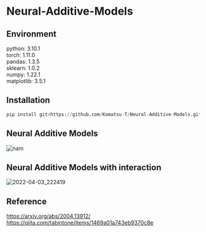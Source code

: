 # Neural-Additive-Models
## Environment
python: 3.10.1  
torch: 1.11.0  
pandas: 1.3.5  
sklearn: 1.0.2  
numpy: 1.22.1  
matplotlib: 3.5.1

## Installation
```python
pip install git+https://github.com/Komatsu-T/Neural-Additive-Models.git
```

## Neural Additive Models
![nam](https://user-images.githubusercontent.com/79096203/162557690-86feeec9-179d-4241-aa0f-5785e86a0ae0.jpg)

## Neural Additive Models with interaction
![2022-04-03_222419](https://user-images.githubusercontent.com/79096203/162558494-077f22c0-0ba6-4ed8-8d04-a3e5ed9cdfe0.jpg)

## Reference
https://arxiv.org/abs/2004.13912/  
https://qiita.com/tabintone/items/1469a01a743eb9370c8e
